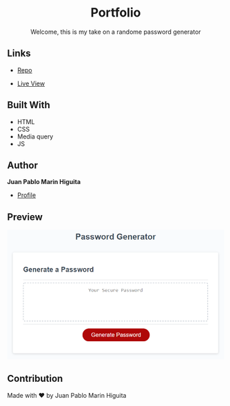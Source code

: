 <h1 align="center"> Portfolio </h1>

<p align="center"> Welcome, this is my take on a randome password generator </p>

## Links

- [Repo](https://github.com/jpmarinh92/password-generator "Password Generator")

- [Live View](https://jpmarinh92.github.io/password-generator "Live View")

## Built With

- HTML
- CSS
- Media query
- JS

## Author

**Juan Pablo Marin Higuita**

- [Profile](https://github.com/jpmarinh92 "Juan Pablo Marin Higuita")

## Preview

![Preview](./Assets/03-javascript-homework-demo.png)

## Contribution
Made with ❤️ by Juan Pablo Marin Higuita

